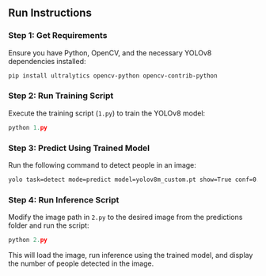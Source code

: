 ## Run Instructions

### Step 1: Get Requirements
Ensure you have Python, OpenCV, and the necessary YOLOv8 dependencies installed:
```bash
pip install ultralytics opencv-python opencv-contrib-python
```

### Step 2: Run Training Script
Execute the training script (`1.py`) to train the YOLOv8 model:
```python
python 1.py
```

### Step 3: Predict Using Trained Model
Run the following command to detect people in an image:
```bash
yolo task=detect mode=predict model=yolov8m_custom.pt show=True conf=0.5 source=path/to/your/image.jpg
```

### Step 4: Run Inference Script
Modify the image path in `2.py` to the desired image from the predictions folder and run the script:
```python
python 2.py
```

This will load the image, run inference using the trained model, and display the number of people detected in the image.
